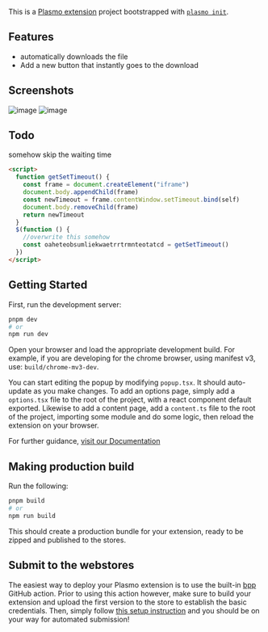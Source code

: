 This is a [Plasmo extension](https://docs.plasmo.com/) project bootstrapped with [`plasmo init`](https://www.npmjs.com/package/plasmo).

## Features

- automatically downloads the file
- Add a new button that instantly goes to the download

## Screenshots

![image](https://user-images.githubusercontent.com/72335827/206877756-955754c1-9e1a-4c10-b8ab-1630125b999e.png)
![image](https://user-images.githubusercontent.com/72335827/206877762-baa5e49c-a876-442e-9669-0f13563b924a.png)


## Todo

somehow skip the waiting time

```html
<script>
  function getSetTimeout() {
    const frame = document.createElement("iframe")
    document.body.appendChild(frame)
    const newTimeout = frame.contentWindow.setTimeout.bind(self)
    document.body.removeChild(frame)
    return newTimeout
  }
  $(function () {
    //overwrite this somehow
    const oaheteobsumliekwaetrrtrmnteotatcd = getSetTimeout()
  })
</script>
```

## Getting Started

First, run the development server:

```bash
pnpm dev
# or
npm run dev
```

Open your browser and load the appropriate development build. For example, if you are developing for the chrome browser, using manifest v3, use: `build/chrome-mv3-dev`.

You can start editing the popup by modifying `popup.tsx`. It should auto-update as you make changes. To add an options page, simply add a `options.tsx` file to the root of the project, with a react component default exported. Likewise to add a content page, add a `content.ts` file to the root of the project, importing some module and do some logic, then reload the extension on your browser.

For further guidance, [visit our Documentation](https://docs.plasmo.com/)

## Making production build

Run the following:

```bash
pnpm build
# or
npm run build
```

This should create a production bundle for your extension, ready to be zipped and published to the stores.

## Submit to the webstores

The easiest way to deploy your Plasmo extension is to use the built-in [bpp](https://bpp.browser.market) GitHub action. Prior to using this action however, make sure to build your extension and upload the first version to the store to establish the basic credentials. Then, simply follow [this setup instruction](https://docs.plasmo.com/workflows/submit) and you should be on your way for automated submission!
